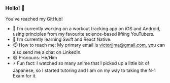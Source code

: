 ### Hello! 👋

<!--
**bestmustard/bestmustard** is a ✨ _special_ ✨ repository because its `README.md` (this file) appears on your GitHub profile.

Here are some ideas to get you started:

- 🔭 I’m currently working on ...
- 🌱 I’m currently learning ...
- 👯 I’m looking to collaborate on ...
- 🤔 I’m looking for help with ...
- 💬 Ask me about ...
- 📫 How to reach me: ...
- 😄 Pronouns: ...
- ⚡ Fun fact: ...
-->

You've reached my GitHub! 

- 🔭 I’m currently working on a workout tracking app on iOS and Android, using principles from my favourite science-based lifting YouTubers. 
- 🌱 I’m currently learning Swift and React Native.
- 📫 How to reach me: My primary email is victorjjma@gmail.com, you can also send me a chat on LinkedIn.
- 😄 Pronouns: He/Him
- ⚡ Fun fact: I watched so many anime that I picked up a little bit of Japanese, so I started tutoring and I am on my way to taking the N-1 Exam for it.
